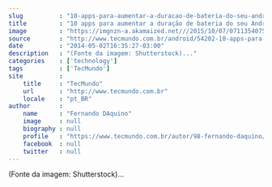 ```yaml
---
slug          : "10-apps-para-aumentar-a-duracao-de-bateria-do-seu-android"
title         : "10 apps para aumentar a duração de bateria do seu Android"
image         : "https://imgnzn-a.akamaized.net///2015/10/07/07113540755694-t1200x480.jpg"
source        : "http://www.tecmundo.com.br/android/54202-10-apps-para-aumentar-a-duracao-de-bateria-do-seu-android.htm"
date          : "2014-05-02T16:35:27-03:00"
description   : "(Fonte da imagem: Shutterstock)..."
categories    : ['technology']
tags          : ['TecMundo']
site          :
    title     : "TecMundo"
    url       : "http://www.tecmundo.com.br"
    locale    : "pt_BR"
author        :
    name      : "Fernando DAquino"
    image     : null
    biography : null
    profile   : "https://www.tecmundo.com.br/autor/98-fernando-daquino/"
    facebook  : null
    twitter   : null
---
```


(Fonte da imagem: Shutterstock)...
